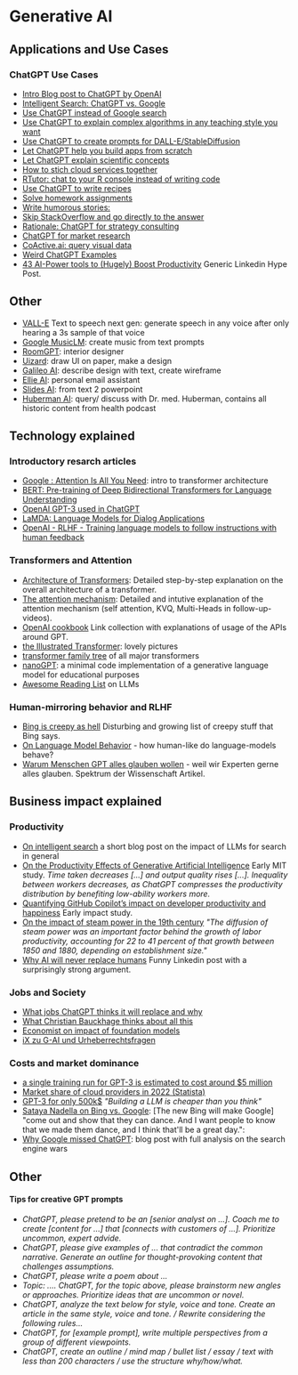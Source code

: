 
# Generative AI

## Applications and Use Cases

### ChatGPT Use Cases

* [Intro Blog post to ChatGPT by OpenAI](https://openai.com/blog/chatgpt/)
* [Intelligent Search: ChatGPT vs. Google](https://www.bvp.com/atlas/entering-the-era-of-intelligent-search)
* [Use ChatGPT instead of Google search](https://lnkd.in/eBNbEpJH)
* [Use ChatGPT to explain complex algorithms in any teaching style you want](https://lnkd.in/eVK3N9hP)
* [Use ChatGPT to create prompts for DALL-E/StableDiffusion](https://lnkd.in/e9f-Zmbj)
* [Let ChatGPT help you build apps from scratch](https://lnkd.in/e5zdsNpb)
* [Let ChatGPT explain scientific concepts](https://lnkd.in/efHU_yHC)
* [How to stich cloud services together](https://lnkd.in/e3dGQYVM)
* [RTutor: chat to your R console instead of writing code](https://rtutor.ai/)
* [Use ChatGPT to write recipes](https://lnkd.in/ecpAkFz8])
* [Solve homework assignments](https://lnkd.in/eZ5tJdcs)
* [Write humorous stories:](https://lnkd.in/etRed_zg)
* [Skip StackOverflow and go directly to the answer](https://lnkd.in/er9YtxWj)
* [Rationale: ChatGPT for strategy consulting](https://rationale.jina.ai/)
* [ChatGPT for market research](https://www.linkedin.com/posts/andygraytg_market-research-done-in-minutes-when-i-activity-7015655793504960512-_GhC?utm_source=share&utm_medium=member_desktop)
* [CoActive.ai: query visual data](https://coactive.ai/)
* [Weird ChatGPT Examples](https://www.linkedin.com/feed/update/urn:li:activity:7011366778140332032/)
* [43 AI-Power tools to (Hugely) Boost Productivity](https://www.linkedin.com/posts/samuel-szuchan_43-ai-powered-tools-to-hugely-boost-productivity-activity-7018928216769740802-hMBb?utm_source=share&utm_medium=member_desktop) Generic Linkedin Hype Post.

## Other

* [VALL-E](https://valle-demo.github.io/) Text to speech next gen: generate speech in any voice after only hearing a 3s sample of that voice 
* [Google MusicLM](https://google-research.github.io/seanet/musiclm/examples/): create music from text prompts
* [RoomGPT](http://roomgpt.io): interior designer
* [Uizard](https://uizard.io): draw UI on paper, make a design
* [Galileo AI](https://www.usegalileo.ai): describe design with text, create wireframe
* [Ellie AI](https://www.ellie.ai): personal email assistant
* [Slides AI](https://www.slidesai.io): from text 2 powerpoint
* [Huberman AI](https://huberman.rile.yt): query/ discuss with Dr. med. Huberman, contains all historic content from health podcast


## Technology explained

### Introductory resarch articles
* [Google : Attention Is All You Need](https://arxiv.org/pdf/1706.03762.pdf): intro to transformer architecture 
* [BERT: Pre-training of Deep Bidirectional Transformers for Language Understanding](https://arxiv.org/pdf/1810.04805.pdf)
* [OpenAI GPT-3 used in ChatGPT](https://arxiv.org/pdf/2005.14165.pdf)
* [LaMDA: Language Models for Dialog Applications](https://arxiv.org/pdf/2201.08239.pdf)
* [OpenAI - RLHF - Training language models to follow instructions with human feedback](https://arxiv.org/abs/2203.02155)


### Transformers and Attention

* [Architecture of Transformers](https://www.youtube.com/watch?v=4Bdc55j80l8): Detailed step-by-step explanation on the overall architecture of a transformer.
* [The attention mechanism](https://www.youtube.com/watch?v=yGTUuEx3GkA): Detailed and intutive explanation of the attention mechanism (self attention, KVQ, Multi-Heads in follow-up-videos).
* [OpenAI cookbook](https://github.com/openai/openai-cookbook) Link collection with explanations of usage of the APIs around GPT.
* [the Illustrated Transformer](http://jalammar.github.io/illustrated-transformer/): lovely pictures
* [transformer family tree](https://amatriain.net/blog/transformer-models-an-introduction-and-catalog-2d1e9039f376/) of all major transformers
* [nanoGPT](https://github.com/karpathy/nanoGPT): a minimal code implementation of a generative language model for educational purposes
* [Awesome Reading List](https://sebastianraschka.com/blog/2023/llm-reading-list.html) on LLMs

### Human-mirroring behavior and RLHF

* [Bing is creepy as hell](https://www.lesswrong.com/posts/jtoPawEhLNXNxvgTT/bing-chat-is-blatantly-aggressively-misaligned?commentId=AAC8jKeDp6xqsZK2Kbut) Disturbing and growing list of creepy stuff that Bing says.
* [On Language Model Behavior](https://www.lesswrong.com/out?url=https%3A%2F%2Fwww.anthropic.com%2Fmodel-written-evals.pdf) - how human-like do language-models behave?
* [Warum Menschen GPT alles glauben wollen](https://www.spektrum.de/news/maschinelles-lernen-chatgpt-wird-immer-plappern/2090727) - weil wir Experten gerne alles glauben. Spektrum der Wissenschaft Artikel.

## Business impact explained

### Productivity 

* [On intelligent search](https://www.bvp.com/atlas/entering-the-era-of-intelligent-search) a short blog post on the impact of LLMs for search in general
* [On the Productivity Effects of
Generative Artificial Intelligence](https://economics.mit.edu/sites/default/files/inline-files/Noy_Zhang_1.pdf) Early MIT study.  _Time taken
decreases [...] and output quality rises [...]. Inequality between workers decreases, as ChatGPT compresses the productivity distribution by benefiting low-ability workers more._
* [Quantifying GitHub Copilot’s impact on developer productivity and happiness](https://github.blog/2022-09-07-research-quantifying-github-copilots-impact-on-developer-productivity-and-happiness/) Early impact study.
* [On the impact of steam power in the 19th century](https://www.nber.org/papers/w11931) _"The diffusion of steam power was an important factor behind the growth of labor productivity, accounting for 22 to 41 percent of that growth between 1850 and 1880, depending on establishment size."_
* [Why AI will never replace humans](https://www.linkedin.com/posts/johnlombela_artificialintelligence-chatgpt-activity-7021088937976733696-h2ow?utm_source=share&utm_medium=member_desktop) Funny Linkedin post with a surprisingly strong argument.


### Jobs and Society

* [What jobs ChatGPT thinks it will replace and why](https://media.licdn.com/dms/image/C4E22AQF4Tnu_NfHoAA/feedshare-shrink_800/0/1676873800067?e=1681344000&v=beta&t=HQqqr7dV1qm1kh8jtHjNmKplkAIFc6dFvQ_5I3AlIgg)
* [What Christian Bauckhage thinks about all this](https://machinelearning-blog.de/ml-grundlagen/talking-about-chatgpt/)
* [Economist on impact of foundation models](https://www.economist.com/interactive/briefing/2022/06/11/huge-foundation-models-are-turbo-charging-ai-progress)
*  [iX zu G-AI und Urheberrechtsfragen](https://www.heise.de/meinung/KI-Generatoren-und-die-Disruption-des-Urheberrechts-aus-Sicht-eines-Juristen-7526226.html)

### Costs and market dominance

* [a single training run for GPT-3 is estimated to cost around $5 million](https://research.aimultiple.com/large-language-model-training/)
* [Market share of cloud providers in 2022 (Statista)](https://www.statista.com/chart/18819/worldwide-market-share-of-leading-cloud-infrastructure-service-providers/)
* [GPT-3 for only 500k$](https://www.mosaicml.com/blog/gpt-3-quality-for-500k) _"Building a LLM is cheaper than you think"_
* [Sataya Nadella on Bing vs. Google](https://www.businessinsider.com/microsoft-ceo-new-bing-making-google-show-can-dance-bard-2023-2?op=1): [The new Bing will make Google] "come out and show that they can dance. And I want people to know that we made them dance, and I think that'll be a great day.":
* [Why Google missed ChatGPT](https://www.bigtechnology.com/p/why-google-missed-chatgpt): blog post with full analysis on the search engine wars

## Other 


#### Tips for creative GPT prompts

* _ChatGPT, please pretend to be an [senior analyst on ...]. Coach me to create [content for ...] that [connects with customers of ...]. Prioritize uncommon, expert advide._
* _ChatGPT, please give examples of ... that contradict the common narrative. Generate an outline for thought-provoking content that challenges assumptions._
* _ChatGPT, please write a poem about ..._
* _Topic: .... ChatGPT, for the topic above, please brainstorm new angles or approaches. Prioritize ideas that are uncommon or novel._
* _ChatGPT, analyze the text below for style, voice and tone. Create an article in the same style, voice and tone. / Rewrite considering the following rules..._
* _ChatGPT, for [example prompt], write multiple perspectives from a group of different viewpoints._
* _ChatGPT, create an outline / mind map / bullet list / essay / text with less than 200 characters / use the structure why/how/what._